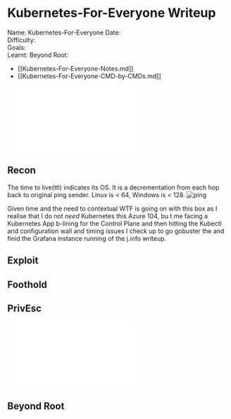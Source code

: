 # Kubernetes-For-Everyone Writeup

Name: Kubernetes-For-Everyone
Date:  
Difficulty:  
Goals:  
Learnt:
Beyond Root:

- [[Kubernetes-For-Everyone-Notes.md]]
- [[Kubernetes-For-Everyone-CMD-by-CMDs.md]]


![](Kubernetes-For-Everyone-map.excalidraw.md)

## Recon

The time to live(ttl) indicates its OS. It is a decrementation from each hop back to original ping sender. Linux is < 64, Windows is < 128.
![ping](Screenshots/ping.png)

Given time and  the need to contextual WTF is going on with this box as I realise that I do not *need* Kubernetes this Azure 104, bu t me facing a Kubernetes App b-lining for the Control Plane and then hitting the Kubectl and configuration wall and timing issues I check up to go gobuster the and finid the Grafana instance running of the j.info writeup. 


## Exploit

## Foothold

## PrivEsc

![](Kubernetes-For-Everyone-map.excalidraw.md)

## Beyond Root



